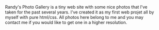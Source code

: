 Randy's Photo Gallery is a tiny web site with some nice photos that I've taken for the past several years. 
I've created it as my first web projet all by myself with pure html/css. 
All photos here belong to me and you may contact me if you would like to get one in a higher resolution.
